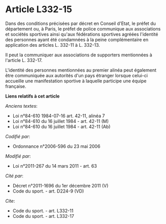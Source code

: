 # Article L332-15

Dans des conditions précisées par décret en Conseil d'Etat, le préfet du département ou, à Paris, le préfet de police
communique aux associations et sociétés sportives ainsi qu'aux fédérations sportives agréées l'identité des personnes ayant
été condamnées à la peine complémentaire en application des articles L. 332-11 à L. 332-13. 

Il peut la communiquer aux associations de supporters mentionnées à l'article L. 332-17.

L'identité des personnes mentionnées au premier alinéa peut également être communiquée aux autorités d'un pays étranger
lorsque celui-ci accueille une manifestation sportive à laquelle participe une équipe française.

**Liens relatifs à cet article**

_Anciens textes_:

  - Loi n°84-610 1984-07-16 art. 42-11, alinéa 7
  - Loi n°84-610 du 16 juillet 1984 - art. 42-11 (M)
  - Loi n°84-610 du 16 juillet 1984 - art. 42-11 (Ab)

_Codifié par_:

  - Ordonnance n°2006-596 du 23 mai 2006

_Modifié par_:

  - Loi n°2011-267 du 14 mars 2011 - art. 63

_Cité par_:

  - Décret n°2011-1696 du 1er décembre 2011 (V)
  - Code du sport. - art. D224-9 (VD)

_Cite_:

  - Code du sport. - art. L332-11
  - Code du sport. - art. L332-17
